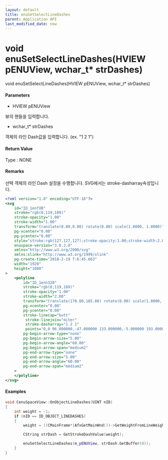 ```yaml
---
layout: default
title: enuSetSelectLineDashes
parent: Application API
last_modified_date: now
---
```

# void enuSetSelectLineDashes\(HVIEW pENUView, wchar\_t\* strDashes\)

void enuSetSelectLineDashes\(HVIEW pENUView, wchar\_t\* strDashes\)

#### Parameters

* HVIEW pENUView

뷰의 핸들을 입력합니다.

* wchar\_t\* strDashes

객체의 라인 Dash값을 입력합니다. \(ex. "1 2 1"\)

#### Return Value

Type : NONE

#### Remarks

선택 객체의 라인 Dash 설정을 수행합니다. SVG에서는 stroke-dasharray속성입니다.

```xml
<?xml version="1.0" encoding="UTF-16"?>
<svg
    id="ID_1enfXB"
    stroke="rgb(0,119,189)"
    stroke-opacity="1.00"
    stroke-width="1.00"
    transform="translate(0.00,0.00) rotate(0.00) scale(1.0000, 1.0000)"
    pg-xcenter="0.00"
    pg-ycenter="0.00"
    style="stroke:rgb(127,127,127);stroke-opacity:1.00;stroke-width:2.00;stroke-dasharray:1,1,1;"
    enuspace-version="3.0.2.0"
    xmlns="http://www.w3.org/2000/svg"
    xmlns:xlink="http://www.w3.org/1999/xlink"
    pg-create-time="2018-2-19 7:6:45.663"
    width="1920"
    height="1080"
>
    <polyline
        id="ID_1enn320"
        stroke="rgb(0,119,189)"
        stroke-opacity="1.00"
        stroke-width="2.00"
        transform="translate(170.00,185.00) rotate(0.00) scale(1.0000, 1.0000)"
        pg-xcenter="0.00"
        pg-ycenter="0.00"
        stroke-linecap="butt"
         stroke-linejoin="miter"
         stroke-dasharray="1 2 1"
         points="0,0 96.000000,-47.000000 133.000000,-5.000000 193.000000,-23.000000 260.000000,16.000000"
        pg-begin-arrow-type="none"
        pg-begin-arrow-size="5.00"
        pg-begin-arrow-angle="60.00"
        pg-begin-arrow-span="medium2"
        pg-end-arrow-type="none"
        pg-end-arrow-size="5.00"
        pg-end-arrow-angle="60.00"
        pg-end-arrow-span="medium2"
    >
    </polyline>
</svg>
```

#### Examples

```cpp
void CenuSpaceView::OnObjectLineDashes(UINT nID)
{
    int weight = -1;
    if (nID == ID_OBJECT_LINEDASHES)
    {
        weight = ((CMainFrame*)AfxGetMainWnd())->GetWeightFromLineWeight(ID_OBJECT_LINEDASHES);

        CString strDash = GetStrokeDashValue(weight);

        enuSetSelectLineDashes(m_pENUView, strDash.GetBuffer(0));
    }
}
```



